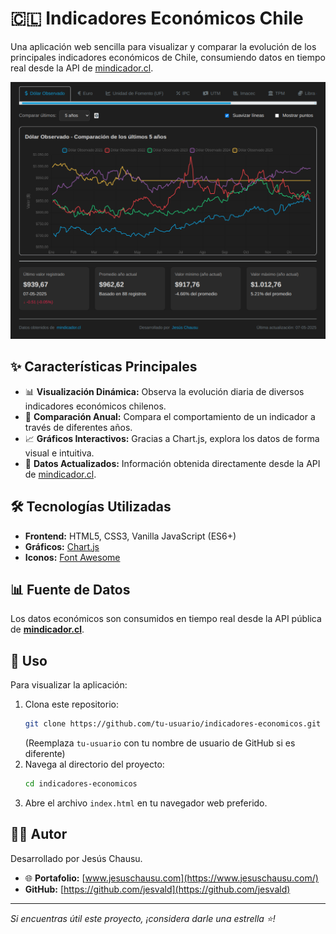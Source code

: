 # 🇨🇱 Indicadores Económicos Chile

Una aplicación web sencilla para visualizar y comparar la evolución de los principales indicadores económicos de Chile, consumiendo datos en tiempo real desde la API de [mindicador.cl](https://mindicador.cl/).

<p align="center"><img src="cap.png" alt="App Screenshot" width="600"></p> 

## ✨ Características Principales

*   📊 **Visualización Dinámica:** Observa la evolución diaria de diversos indicadores económicos chilenos.
*   🔄 **Comparación Anual:** Compara el comportamiento de un indicador a través de diferentes años.
*   📈 **Gráficos Interactivos:** Gracias a Chart.js, explora los datos de forma visual e intuitiva.
*   🔗 **Datos Actualizados:** Información obtenida directamente desde la API de [mindicador.cl](https://mindicador.cl/).

## 🛠️ Tecnologías Utilizadas

*   **Frontend:** HTML5, CSS3, Vanilla JavaScript (ES6+)
*   **Gráficos:** [Chart.js](https://www.chartjs.org/)
*   **Iconos:** [Font Awesome](https://fontawesome.com/)

## 📊 Fuente de Datos

Los datos económicos son consumidos en tiempo real desde la API pública de **[mindicador.cl](https://mindicador.cl/)**.

## 🚀 Uso

Para visualizar la aplicación:
1.  Clona este repositorio:
    ```bash
    git clone https://github.com/tu-usuario/indicadores-economicos.git
    ```
    (Reemplaza `tu-usuario` con tu nombre de usuario de GitHub si es diferente)
2.  Navega al directorio del proyecto:
    ```bash
    cd indicadores-economicos
    ```
3.  Abre el archivo `index.html` en tu navegador web preferido.

## 👨‍💻 Autor

Desarrollado por Jesús Chausu.

*   🌐 **Portafolio:** [www.jesuschausu.com](https://www.jesuschausu.com/)
*    **GitHub:** [https://github.com/jesvald](https://github.com/jesvald) 

---

*Si encuentras útil este proyecto, ¡considera darle una estrella ⭐!*